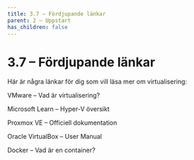 ```yaml
---
title: 3.7 – Fördjupande länkar
parent: 2 – Uppstart
has_children: false
---
```

# 3.7 – Fördjupande länkar

Här är några länkar för dig som vill läsa mer om virtualisering:

VMware – Vad är virtualisering?

Microsoft Learn – Hyper-V översikt

Proxmox VE – Officiell dokumentation

Oracle VirtualBox – User Manual

Docker – Vad är en container?

